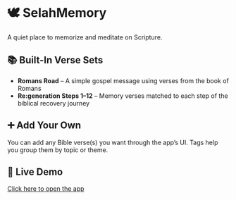 # 🕊️ SelahMemory

A quiet place to memorize and meditate on Scripture.

## 📚 Built-In Verse Sets
- **Romans Road** – A simple gospel message using verses from the book of Romans
- **Re:generation Steps 1–12** – Memory verses matched to each step of the biblical recovery journey

## ➕ Add Your Own
You can add any Bible verse(s) you want through the app’s UI. Tags help you group them by topic or theme.

## 🚀 Live Demo
[Click here to open the app](https://your-username-selahmemory.streamlit.app)
